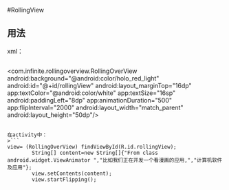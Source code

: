#RollingView## 用法xml：>```<com.infinite.rollingoverview.RollingOverView        android:background="@android:color/holo_red_light"        android:id="@+id/rollingView"        android:layout_marginTop="16dp"        app:textColor="@android:color/white"        app:textSize="16sp"        android:paddingLeft="8dp"        app:animationDuration="500"        app:flipInterval="2000"        android:layout_width="match_parent"        android:layout_height="50dp"/>```在activity中：>```view= (RollingOverView) findViewById(R.id.rollingView);        String[] content=new String[]{"From class android.widget.ViewAnimator ","比如我们正在开发一个看漫画的应用,","计算机软件及应用"};        view.setContents(content);        view.startFlipping();```